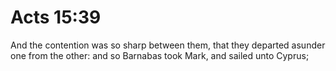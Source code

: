 # Acts 15:39

And the contention was so sharp between them, that they departed asunder one from the other: and so Barnabas took Mark, and sailed unto Cyprus;